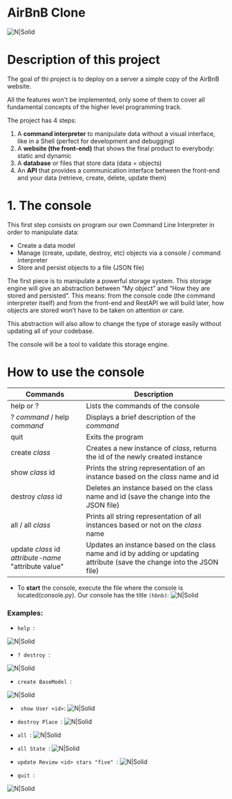 # AirBnB Clone
![N|Solid](https://i.imgur.com/BwWHZVK.png)
# Description of this project
The goal of thi project is to deploy on a server a simple copy of the AirBnB website.

All the features won't be implemented, only some of them to cover all fundamental concepts of the higher level programming track.

The project has 4 steps:

1. A **command interpreter** to manipulate data without a visual interface, like in a Shell (perfect for development and debugging)
2. A **website (the front-end)** that shows the final product to everybody: static and dynamic
3. A **database** or files that store data (data = objects)
4. An **API** that provides a communication interface between the front-end and your data (retrieve, create, delete, update them)

# 1. The console
This first step consists on program our own Command Line Interpreter in order to manipulate data:
- Create a data model
- Manage (create, update, destroy, etc) objects via a console / command interpreter
- Store and persist objects to a file (JSON file)

The first piece is to manipulate a powerful storage system. This storage engine will give an abstraction between “My object” and “How they are stored and persisted”. This means: from the console code (the command interpreter itself) and from the front-end and RestAPI we will build later, how objects are stored won’t have to be taken on attention or care.

This abstraction will also allow to change the type of storage easily without updating all of your codebase.

The console will be a tool to validate this storage engine.

# How to use the console
| Commands | Description |
| ------ | ------ |
| help or ? | Lists the commands of the console | 
| ? *command* / help *command* | Displays a brief description of the *command*
| quit | Exits the program |
| create *class* | Creates a new instance of *class*, returns the id of the newly created instance |
| show *class* id | Prints the string representation of an instance based on the *class* name and id |
| destroy *class* id | Deletes an instance based on the class name and id (save the change into the JSON file) |
| all / all *class* | Prints all string representation of all instances based or not on the *class* name |
| update *class* id *attribute-name* "attribute value" | Updates an instance based on the class name and id by adding or updating attribute (save the change into the JSON file) |
- To **start** the console, execute the file where the console is located(console.py). Our console has the title `(hbnb)`:
![N|Solid](https://i.imgur.com/lCijCMK.png)

### Examples:
- `help `:

![N|Solid](https://i.imgur.com/geNNE8x.png)

- `? destroy `:

![N|Solid](https://i.imgur.com/Gadpvja.png)

- `create BaseModel `:

![N|Solid](https://i.imgur.com/fu7zg8N.png)

- ` show User <id>`:
![N|Solid](https://i.imgur.com/zD0tu6j.png)

- `destroy Place `:
![N|Solid](https://i.imgur.com/MUCPACG.png)

- `all `:
![N|Solid](https://i.imgur.com/gSZJt7e.png)

- `all State `:
![N|Solid](https://i.imgur.com/e5Qz8Rj.png)

- `update Review <id> stars "five" `:
![N|Solid](https://i.imgur.com/hCeOkxa.png)

- `quit `:

![N|Solid](https://i.imgur.com/lCijCMK.png)